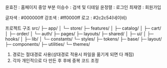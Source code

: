 윤효진 : 홈페이지 중앙 부분
이승수 : 검색 및 디테일
윤정렬 : 로그인
최재영 : 회원가입



글자색 : #000000ff
강조색 : #ff0000ff
로고 : #2c2c54(네이비)

프로젝트 구조
src/
├─ app/
│  └─ store/
├─ features/
│  ├─ catalog/
│  ├─ cart/
│  ├─ order/
│  └─ auth/
├─ pages/
├─ layouts/
├─ shared/
│  ├─ ui/
│  ├─ hooks/
│  ├─ lib/
│  └─ constants/
└─ styles/
   ├─ tokens/
   ├─ base/
   ├─ layout/
   ├─ components/
   ├─ utilities/
   └─ themes/



   1. 경로는 절대경로 사용(상대경로 적용시 파일을 옮기게 되면 다 깨짐)
   2. 각자 개인적으로 다 만든 후 후에 중복 코드 조정
   